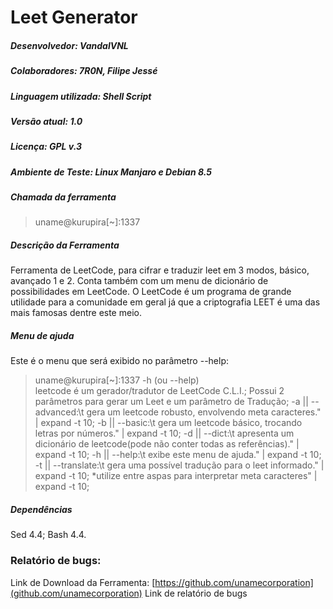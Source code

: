 # Leet Generator
##### Desenvolvedor: VandalVNL
##### Colaboradores: 7R0N, Filipe Jessé
##### Linguagem utilizada: Shell Script
##### Versão atual: 1.0 
##### Licença: GPL v.3
##### Ambiente de Teste: Linux Manjaro e Debian 8.5

##### Chamada da ferramenta
>uname@kurupira[~]:1337

##### Descrição da Ferramenta
Ferramenta de LeetCode, para cifrar e traduzir leet em 3 modos, básico, avançado 1 e 2. Conta também com um menu de dicionário de possibilidades em LeetCode. O LeetCode é um programa de grande utilidade para a comunidade em geral já que a criptografia LEET é uma das mais famosas dentre este meio.

##### Menu de ajuda
Este é o menu que será exibido no parâmetro --help:
>uname@kurupira[~]:1337 -h (ou --help)  
leetcode é um gerador/tradutor de LeetCode C.L.I.;
Possui 2 parâmetros para gerar um Leet e um parâmetro de Tradução;
  	-a || --advanced:\t gera um leetcode robusto, envolvendo meta caracteres." | expand -t 10;
  	-b || --basic:\t gera um leetcode básico, trocando letras por números." | expand -t 10;
  	-d || --dict:\t apresenta um dicionário de leetcode(pode não conter todas as referências)." | expand -t 10;
  	-h || --help:\t exibe este menu de ajuda." | expand -t 10;
  	-t || --translate:\t gera uma possível tradução para o leet informado." | expand -t 10;
    		*utilize entre aspas para interpretar meta caracteres" | expand -t 10;
        
##### Dependências
Sed 4.4; 											       Bash 4.4.

### Relatório de bugs:
Link de Download da Ferramenta: [https://github.com/unamecorporation](github.com/unamecorporation) 
Link de relatório de bugs
